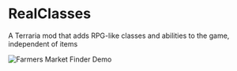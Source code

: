 # RealClasses
 A Terraria mod that adds RPG-like classes and abilities to the game, independent of items

![Farmers Market Finder Demo](RealClassesDemo.gif)
